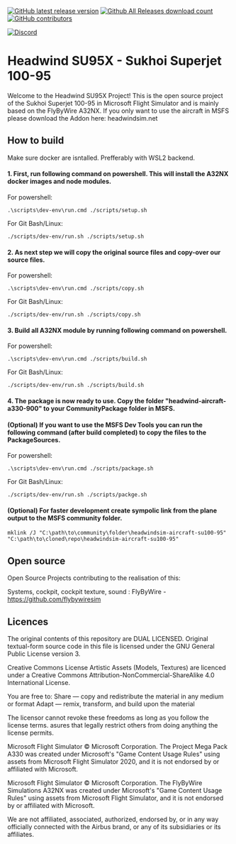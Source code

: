 [![GitHub latest release version](https://img.shields.io/github/v/release/headwindsim/SU95X.svg?style=for-the-badge)](https://github.com/headwindsim/SU95X/releases/latest)
[![Github All Releases download count](https://img.shields.io/github/downloads/headwindsim/SU95X/total?style=for-the-badge)](https://github.com/headwindsim/SU95X/releases/latest)
[![GitHub contributors](https://img.shields.io/github/contributors/headwindsim/SU95X.svg?style=for-the-badge)](https://github.com/headwindsim/SU95X/graphs/contributors)

[![Discord](https://img.shields.io/discord/965000103150645258?label=Discord&style=for-the-badge)](https://discord.com/invite/UxWy8C6kgv)

# Headwind SU95X - Sukhoi Superjet 100-95

Welcome to the Headwind SU95X Project! This is the open source project of the Sukhoi Superjet 100-95 in Microsoft Flight Simulator and is mainly based on the FlyByWire A32NX. If you only want to use the aircraft in MSFS please download the Addon here: headwindsim.net

## How to build
Make sure docker are isntalled. Prefferably with WSL2 backend.

#### 1. First, run following command on powershell. This will install the A32NX docker images and node modules.

For powershell:
```shell
.\scripts\dev-env\run.cmd ./scripts/setup.sh
```
For Git Bash/Linux:
```shell
./scripts/dev-env/run.sh ./scripts/setup.sh
```
#### 2. As next step we will copy the original source files and copy-over our source files.

For powershell:
```shell
.\scripts\dev-env\run.cmd ./scripts/copy.sh
```
For Git Bash/Linux:
```shell
./scripts/dev-env/run.sh ./scripts/copy.sh
```

#### 3. Build all A32NX module by running following command on powershell.

For powershell:
```shell
.\scripts\dev-env\run.cmd ./scripts/build.sh
```
For Git Bash/Linux:
```shell
./scripts/dev-env/run.sh ./scripts/build.sh
```

#### 4. The package is now ready to use. Copy the folder "headwind-aircraft-a330-900" to your CommunityPackage folder in MSFS.

#### (Optional) If you want to use the MSFS Dev Tools you can run the following command (after build completed) to copy the files to the PackageSources.

For powershell:
```shell
.\scripts\dev-env\run.cmd ./scripts/package.sh
```
For Git Bash/Linux:
```shell
./scripts/dev-env/run.sh ./scripts/packge.sh
```

#### (Optional) For faster development create sympolic link from the plane output to the MSFS community folder.
```shell
mklink /J "C:\path\to\community\folder\headwindsim-aircraft-su100-95" "C:\path\to\cloned\repo\headwindsim-aircraft-su100-95"
```

## Open source
Open Source Projects contributing to the realisation of this:

Systems, cockpit, cockpit texture, sound : FlyByWire - https://github.com/flybywiresim

## Licences

The original contents of this repository are DUAL LICENSED. Original textual-form source code in this file is licensed under the GNU General Public License version 3.

Creative Commons License Artistic Assets (Models, Textures) are licenced under a Creative Commons Attribution-NonCommercial-ShareAlike 4.0 International License.

You are free to:
    Share — copy and redistribute the material in any medium or format
    Adapt — remix, transform, and build upon the material

The licensor cannot revoke these freedoms as long as you follow the license terms.
asures that legally restrict others from doing anything the license permits.

Microsoft Flight Simulator © Microsoft Corporation. The Project Mega Pack A330 was created under Microsoft's "Game Content Usage Rules" using assets from Microsoft Flight Simulator 2020, and it is not endorsed by or affiliated with Microsoft.

Microsoft Flight Simulator © Microsoft Corporation. The FlyByWire Simulations A32NX was created under Microsoft's "Game Content Usage Rules" using assets from Microsoft Flight Simulator, and it is not endorsed by or affiliated with Microsoft.

We are not affiliated, associated, authorized, endorsed by, or in any way officially connected with the Airbus brand, or any of its subsidiaries or its affiliates.
